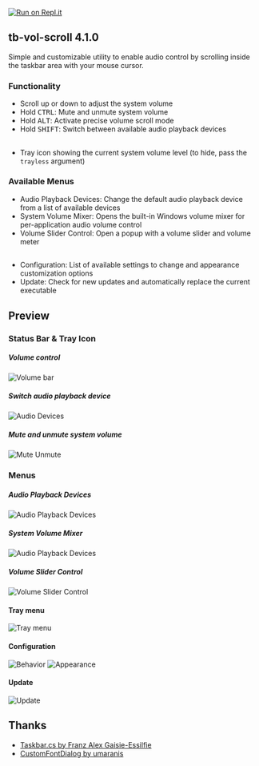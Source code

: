 [![Run on Repl.it](https://repl.it/badge/github/dvingerh/TbVolScroll)](https://repl.it/github/dvingerh/TbVolScroll) 
## tb-vol-scroll 4.1.0

Simple and customizable utility to enable audio control by scrolling inside the taskbar area with your mouse cursor.

### Functionality

- Scroll up or down to adjust the system volume
- Hold <kbd>CTRL</kbd>: Mute and unmute system volume
- Hold <kbd>ALT</kbd>: Activate precise volume scroll mode
- Hold <kbd>SHIFT</kbd>: Switch between available audio playback devices
##
- Tray icon showing the current system volume level (to hide, pass the `trayless` argument)

### Available Menus
- Audio Playback Devices: Change the default audio playback device from a list of available devices
- System Volume Mixer: Opens the built-in Windows volume mixer for per-application audio volume control
- Volume Slider Control: Open a popup with a volume slider and volume meter
##
- Configuration: List of available settings to change and appearance customization options
- Update: Check for new updates and automatically replace the current executable

## Preview

### Status Bar & Tray Icon

##### Volume control
![Volume bar](Images/gif_volumebar.gif?raw=true)

##### Switch audio playback device
![Audio Devices](Images/gif_audiodevices.gif?raw=true)

##### Mute and unmute system volume
![Mute Unmute](Images/gif_mute.gif?raw=true)


### Menus

##### Audio Playback Devices
![Audio Playback Devices](Images/audioplaybackdevices.png?raw=true)

##### System Volume Mixer
![Audio Playback Devices](Images/systemvolumemixer.png?raw=true)

##### Volume Slider Control

![Volume Slider Control](Images/gif_volumeslidercontrol.gif?raw=true)

#### Tray menu

![Tray menu](Images/traymenu.png?raw=true)

#### Configuration

![Behavior](Images/configuration1.png?raw=true)
![Appearance](Images/configuration2.png?raw=true)

#### Update

![Update](Images/update.gif?raw=true)

## Thanks

- [Taskbar.cs by Franz Alex Gaisie-Essilfie](https://gist.githubusercontent.com/franzalex/e747e6b318ab8f328aa02301f25ec534/raw/84f731f2e2396dc8ce28b564a75b712bf56b184f/Taskbar.cs)
- [CustomFontDialog by umaranis](https://github.com/umaranis/CustomFontDialog)
